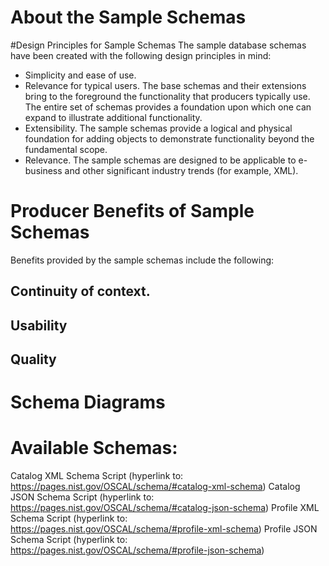 # About the Sample Schemas

#Design Principles for Sample Schemas
The sample database schemas have been created with the following design principles
in mind:
- Simplicity and ease of use.
- Relevance for typical users. The base schemas and their extensions bring to the
foreground the functionality that producers typically use. The entire set of
schemas provides a foundation upon which one can expand to illustrate additional
functionality.
- Extensibility. The sample schemas provide a logical and physical foundation for
adding objects to demonstrate functionality beyond the fundamental scope.
- Relevance. The sample schemas are designed to be applicable to e-business and
other significant industry trends (for example, XML). 

# Producer Benefits of Sample Schemas
Benefits provided by the sample schemas include the following:
## Continuity of context.

## Usability

## Quality

# Schema Diagrams

# Available Schemas:
Catalog XML Schema Script (hyperlink to: https://pages.nist.gov/OSCAL/schema/#catalog-xml-schema)
Catalog JSON Schema Script (hyperlink to: https://pages.nist.gov/OSCAL/schema/#catalog-json-schema)
Profile XML Schema Script (hyperlink to: https://pages.nist.gov/OSCAL/schema/#profile-xml-schema)
Profile JSON Schema Script (hyperlink to: https://pages.nist.gov/OSCAL/schema/#profile-json-schema)
